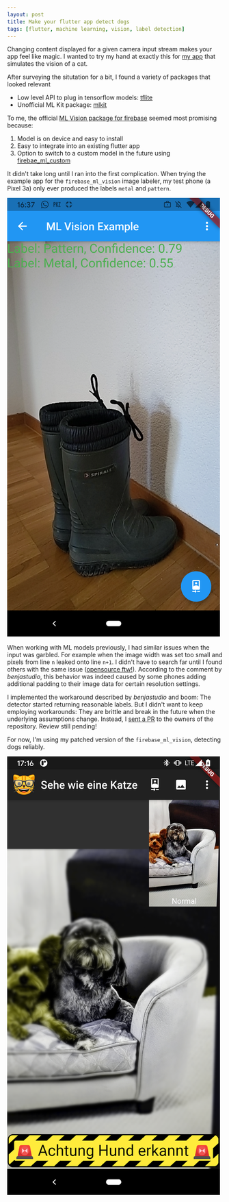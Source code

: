 ```yaml
---
layout: post
title: Make your flutter app detect dogs
tags: [flutter, machine learning, vision, label detection]
---
```


Changing content displayed for a given camera input stream makes your app feel like magic. I wanted to try my hand at exactly this for [my app](https://play.google.com/store/apps/details?id=ch.panmari.cat_sight) that simulates the vision of a cat.

After surveying the situtation for a bit, I found a variety of packages that looked relevant

* Low level API to plug in tensorflow models: [tflite](https://pub.dev/packages/tflite)
* Unofficial ML Kit package: [mlkit](https://pub.dev/packages/mlkit)

To me, the official [ML Vision package for firebase](https://pub.dev/packages/firebase_ml_vision) seemed most promising because:

1. Model is on device and easy to install
2. Easy to integrate into an existing flutter app
3. Option to switch to a custom model in the future using [firebae_ml_custom](https://pub.dev/packages/firebase_ml_custom)

It didn't take long until I ran into the first complication. When trying the example app for the `firebase_ml_vision` image labeler, my test phone (a Pixel 3a) only ever produced the labels `metal` and `pattern`.

![Screenshot of the example ML vision app only detecting bad patterns](/assets/img/flutter_ml_vision/example_fail_labels.png)

When working with ML models previously, I had similar issues when the input was garbled. For example when the image width was set too small and pixels from line `n` leaked onto line `n+1`. I didn't have to search far until I found others with the same issue ([opensource ftw!](https://github.com/FirebaseExtended/flutterfire/issues/1518#issuecomment-614684648)). According to the comment by *benjastudio*, this behavior was indeed caused by some phones adding additional padding to their image data for certain resolution settings.

I implemented the workaround described by *benjastudio* and boom: The detector started returning reasonable labels. But I didn't want to keep employing workarounds: They are brittle and break in the future when the underlying assumptions change. Instead, I [sent a PR](https://github.com/FirebaseExtended/flutterfire/pull/5711) to the owners of the repository. Review still pending!

For now, I'm using my patched version of the `firebase_ml_vision`, detecting dogs reliably.

![Cat Vision app with dog detected](/assets/img/flutter_ml_vision/dog_detected.png)
